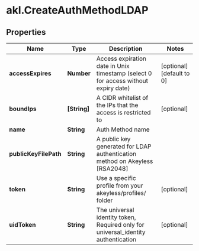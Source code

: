 # akl.CreateAuthMethodLDAP

## Properties

Name | Type | Description | Notes
------------ | ------------- | ------------- | -------------
**accessExpires** | **Number** | Access expiration date in Unix timestamp (select 0 for access without expiry date) | [optional] [default to 0]
**boundIps** | **[String]** | A CIDR whitelist of the IPs that the access is restricted to | [optional] 
**name** | **String** | Auth Method name | 
**publicKeyFilePath** | **String** | A public key generated for LDAP authentication method on Akeyless [RSA2048] | 
**token** | **String** | Use a specific profile from your akeyless/profiles/ folder | [optional] 
**uidToken** | **String** | The universal identity token, Required only for universal_identity authentication | [optional] 


